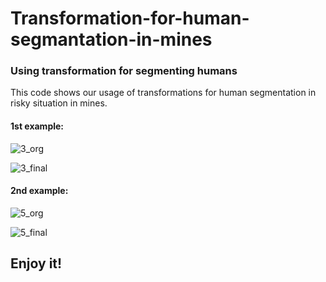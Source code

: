 # Transformation-for-human-segmantation-in-mines
### Using transformation for segmenting humans 

This code shows our usage of transformations for human segmentation in risky situation in mines.
#### 1st example:
![3_org](https://github.com/Farhad-AI/Transformation-for-human-segmantation-in-mines/assets/106428795/02377afa-83da-45ff-aaa8-912d79ed4054)


![3_final](https://github.com/Farhad-AI/Transformation-for-human-segmantation-in-mines/assets/106428795/1c78e3fb-8859-400b-9627-018c4b89fcd4)

#### 2nd example:

![5_org](https://github.com/Farhad-AI/Transformation-for-human-segmantation-in-mines/assets/106428795/48d47222-385a-4ae0-9cc9-43e05f783f32)

![5_final](https://github.com/Farhad-AI/Transformation-for-human-segmantation-in-mines/assets/106428795/72b4b47d-00e5-4a53-bbfe-a623eea9f674)




## Enjoy it!
